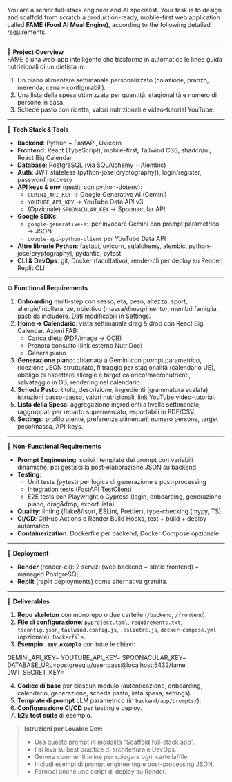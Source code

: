 You are a senior full-stack engineer and AI specialist. Your task is to design and scaffold from scratch a production-ready, mobile-first web application called **FAME (Food AI Meal Engine)**, according to the following detailed requirements.

---

📌 **Project Overview**  
FAME è una web-app intelligente che trasforma in automatico le linee guida nutrizionali di un dietista in:
1. Un piano alimentare settimanale personalizzato (colazione, pranzo, merenda, cena – configurabili).  
2. Una lista della spesa ottimizzata per quantità, stagionalità e numero di persone in casa.  
3. Schede pasto con ricetta, valori nutrizionali e video-tutorial YouTube.

---

🔧 **Tech Stack & Tools**  
- **Backend**: Python + FastAPI, Uvicorn  
- **Frontend**: React (TypeScript), mobile-first, Tailwind CSS, shadcn/ui, React Big Calendar  
- **Database**: PostgreSQL (via SQLAlchemy + Alembic)  
- **Auth**: JWT stateless (python-jose[cryptography]), login/register, password recovery  
- **API keys & env** (gestiti con python-dotenv):
  - `GEMINI_API_KEY` → Google Generative AI (Gemini)
  - `YOUTUBE_API_KEY` → YouTube Data API v3
  - (Opzionale) `SPOONACULAR_KEY` → Spoonacular API
- **Google SDKs**:  
  - `google-generative-ai` per invocare Gemini con prompt parametrico → JSON  
  - `google-api-python-client` per YouTube Data API  
- **Altre librerie Python**: fastapi, uvicorn, sqlalchemy, alembic, python-jose[cryptography], pydantic, pytest  
- **CLI & DevOps**: git, Docker (facoltativo), render-cli per deploy su Render, Replit CLI  

---

⚙️ **Functional Requirements**  
1. **Onboarding** multi-step con sesso, età, peso, altezza, sport, allergie/intolleranze, obiettivo (massa/dimagrimento), membri famiglia, pasti da includere. Dati modificabili in Settings.  
2. **Home → Calendario**: vista settimanale drag & drop con React Big Calendar. Azioni FAB:  
   - Carica dieta (PDF/image → OCR)  
   - Prenota consulto (link esterno NutriDoc)  
   - Genera piano  
3. **Generazione piano**: chiamata a Gemini con prompt parametrico, ricezione JSON strutturato, filtraggio per stagionalità (calendario UE), obbligo di rispettare allergie e target calorico/macronutrienti, salvataggio in DB, rendering nel calendario.  
4. **Scheda Pasto**: titolo, descrizione, ingredienti (grammatura scalata), istruzioni passo-passo, valori nutrizionali, link YouTube video-tutorial.  
5. **Lista della Spesa**: aggregazione ingredienti a livello settimanale, raggruppati per reparto supermercato, esportabili in PDF/CSV.  
6. **Settings**: profilo utente, preferenze alimentari, numero persone, target peso/massa, API-keys.

---

📐 **Non-Functional Requirements**  
- **Prompt Engineering**: scrivi i template dei prompt con variabili dinamiche, poi gestisci la post-elaborazione JSON su backend.  
- **Testing**:  
  - Unit tests (pytest) per logica di generazione e post-processing  
  - Integration tests (FastAPI TestClient)  
  - E2E tests con Playwright o Cypress (login, onboarding, generazione piano, drag&drop, export lista).  
- **Quality**: linting (flake8/isort, ESLint, Prettier), type-checking (mypy, TS).  
- **CI/CD**: GitHub Actions o Render Build Hooks, test + build + deploy automatico.  
- **Containerization**: Dockerfile per backend, Docker Compose opzionale.  

---

🚀 **Deployment**  
- **Render** (render-cli): 2 servizi (web backend + static frontend) + managed PostgreSQL.  
- **Replit** (replit deployments) come alternativa gratuita.  

---

🎯 **Deliverables**  
1. **Repo skeleton** con monorepo o due cartelle (`/backend`, `/frontend`).  
2. **File di configurazione**: `pyproject.toml`, `requirements.txt`, `tsconfig.json`, `tailwind.config.js`, `.eslintrc.js`, `docker-compose.yml` (opzionale), `Dockerfile`.  
3. **Esempio `.env.example`** con tutte le chiavi:  

GEMINI_API_KEY=
YOUTUBE_API_KEY=
SPOONACULAR_KEY=
DATABASE_URL=postgresql://user:pass@localhost:5432/fame
JWT_SECRET_KEY=

4. **Codice di base** per ciascun modulo (autenticazione, onboarding, calendario, generazione, scheda pasto, lista spesa, settings).  
5. **Template di prompt** LLM parametrico (in `backend/app/prompts/`).  
6. **Configurazione CI/CD** per testing e deploy.  
7. **E2E test suite** di esempio.  

> **Istruzioni per Lovable Dev:**  
> - Usa questo prompt in modalità “Scaffold full-stack app”.  
> - Fai leva su best practice di architettura e DevOps.  
> - Genera commenti inline per spiegare ogni cartella/file.  
> - Includi esempi di prompt engineering e post-processing JSON.  
> - Fornisci anche uno script di deploy su Render.